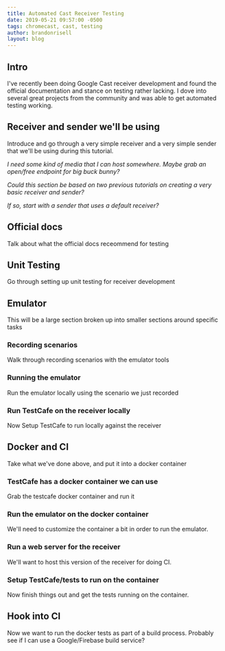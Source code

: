 ```yaml
---
title: Automated Cast Receiver Testing
date: 2019-05-21 09:57:00 -0500
tags: chromecast, cast, testing
author: brandonrisell
layout: blog
---
```


## Intro

I've recently been doing Google Cast receiver development and found the official documentation and stance on testing rather lacking. I dove into several great projects from the community and was able to get automated testing working.

## Receiver and sender we'll be using

Introduce and go through a very simple receiver and a very simple sender that we'll be using during this tutorial.

_I need some kind of media that I can host somewhere. Maybe grab an open/free endpoint for big buck bunny?_

_Could this section be based on two previous tutorials on creating a very basic receiver and sender?_

_If so, start with a sender that uses a default receiver?_

## Official docs

Talk about what the official docs receommend for testing

## Unit Testing

Go through setting up unit testing for receiver development

## Emulator

This will be a large section broken up into smaller sections around specific tasks

### Recording scenarios

Walk through recording scenarios with the emulator tools

### Running the emulator

Run the emulator locally using the scenario we just recorded

### Run TestCafe on the receiver locally

Now Setup TestCafe to run locally against the receiver

## Docker and CI

Take what we've done above, and put it into a docker container

### TestCafe has a docker container we can use

Grab the testcafe docker container and run it

### Run the emulator on the docker container

We'll need to customize the container a bit in order to run the emulator.

### Run a web server for the receiver

We'll want to host this version of the receiver for doing CI.

### Setup TestCafe/tests to run on the container

Now finish things out and get the tests running on the container.

## Hook into CI

Now we want to run the docker tests as part of a build process. Probably see if I can use a Google/Firebase build service?
